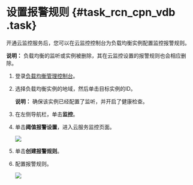 # 设置报警规则 {#task_rcn_cpn_vdb .task}

开通云监控服务后，您可以在云监控控制台为负载均衡实例配置监控报警规则。

**说明：** 负载均衡的监听或实例被删除，其在云监控设置的报警规则也会相应删除。

1.  登录[负载均衡管理控制台](https://slbnew.console.aliyun.com/)。 
2.  选择负载均衡实例的地域，然后单击目标实例的ID。 

    **说明：** 确保该实例已经配置了监听，并开启了健康检查。

3.  在左侧导航栏，单击**监控**。 
4.  单击**阈值报警设置**，进入云服务监控页面。 

    ![](http://static-aliyun-doc.oss-cn-hangzhou.aliyuncs.com/assets/img/4154/2606_zh-CN.png)

5.  单击**创建报警规则**。 
6.  配置报警规则。 

    ![](http://static-aliyun-doc.oss-cn-hangzhou.aliyuncs.com/assets/img/4154/2611_zh-CN.png)


